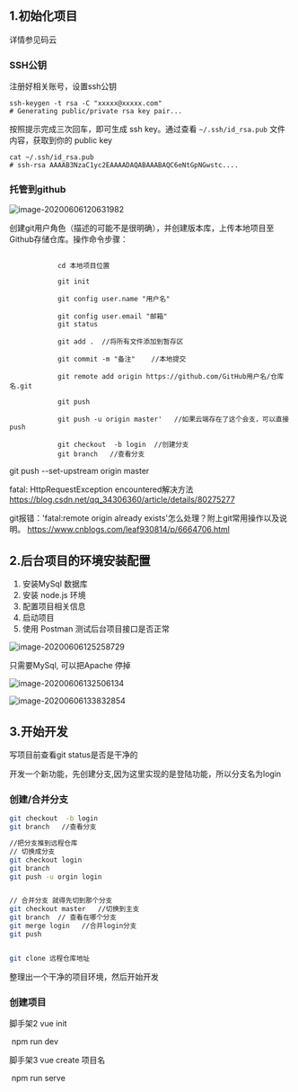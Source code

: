 ## 1.初始化项目

详情参见码云

### SSH公钥

注册好相关账号，设置ssh公钥

```
ssh-keygen -t rsa -C "xxxxx@xxxxx.com" 
# Generating public/private rsa key pair...
```

按照提示完成三次回车，即可生成 ssh key。通过查看 `~/.ssh/id_rsa.pub` 文件内容，获取到你的 public key

```
cat ~/.ssh/id_rsa.pub
# ssh-rsa AAAAB3NzaC1yc2EAAAADAQABAAABAQC6eNtGpNGwstc....
```

### 托管到github

![image-20200606120631982](C:\Users\FF-C\AppData\Roaming\Typora\typora-user-images\image-20200606120631982.png)

创建git用户角色（描述的可能不是很明确），并创建版本库，上传本地项目至Github存储仓库。操作命令步骤：

```

            cd 本地项目位置

            git init

            git config user.name "用户名"

            git config user.email "邮箱"
            git status

            git add .  //将所有文件添加到暂存区

            git commit -m "备注"    //本地提交

            git remote add origin https://github.com/GitHub用户名/仓库名.git
            
            git push

            git push -u origin master'   //如果云端存在了这个会支，可以直接push
            
            git checkout  -b login  //创建分支
			git branch   //查看分支
```

git push --set-upstream origin master

fatal: HttpRequestException encountered解决方法
https://blog.csdn.net/qq_34306360/article/details/80275277

git报错：'fatal:remote origin already exists'怎么处理？附上git常用操作以及说明。
https://www.cnblogs.com/leaf930814/p/6664706.html

## 2.后台项目的环境安装配置

1. 安装MySql 数据库
2. 安装 node.js 环境
3. 配置项目相关信息
4. 启动项目
5. 使用 Postman 测试后台项目接口是否正常



![image-20200606125258729](C:\Users\FF-C\AppData\Roaming\Typora\typora-user-images\image-20200606125258729.png)

只需要MySql, 可以把Apache 停掉

![image-20200606132506134](C:\Users\FF-C\AppData\Roaming\Typora\typora-user-images\image-20200606132506134.png)

![image-20200606133832854](C:\Users\FF-C\AppData\Roaming\Typora\typora-user-images\image-20200606133832854.png)

## 3.开始开发

写项目前查看git status是否是干净的

开发一个新功能，先创建分支,因为这里实现的是登陆功能，所以分支名为login

### 创建/合并分支

``` bash
git checkout  -b login
git branch   //查看分支

//把分支推到远程仓库
// 切换成分支
git checkout login
git branch
git push -u orgin login


// 合并分支 就得先切到那个分支
git checkout master   //切换到主支
git branch  // 查看在哪个分支
git merge login   //合并login分支
git push


git clone 远程仓库地址

```

整理出一个干净的项目环境，然后开始开发

### 创建项目

脚手架2   vue init

​				npm run dev

脚手架3  vue create 项目名

​				npm run serve

















